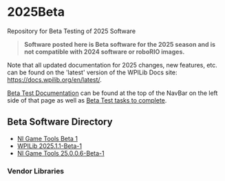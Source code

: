 # 2025Beta
Repository for Beta Testing of 2025 Software

>**Software posted here is Beta software for the 2025 season and is not compatible with 2024 software or roboRIO images.**

Note that all updated documentation for 2025 changes, new features, etc. can be found on the 'latest' version of the WPILib Docs site: https://docs.wpilib.org/en/latest/.

[Beta Test Documentation](https://docs.wpilib.org/en/latest/docs/beta/beta-getting-started/index.html) can be found at the top of the NavBar on the left side of that page as well as [Beta Test tasks to complete](https://docs.wpilib.org/en/latest/docs/beta/tasks/index.html).

## Beta Software Directory

- [NI Game Tools Beta 1](https://github.com/wpilibsuite/2025Beta/releases/tag/NI_GAME_TOOLS_BETA_1)
- [WPILib 2025.1.1-Beta-1](https://github.com/wpilibsuite/allwpilib/releases/tag/v2025.1.1-beta-1)
- [NI Game Tools 25.0.0.6-Beta-1](https://github.com/wpilibsuite/2025Beta/releases/tag/NI_GAME_TOOLS_BETA_1)

### Vendor Libraries
